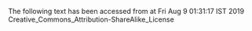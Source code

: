 The following text has been accessed from at Fri Aug 9 01:31:17 IST 2019
Creative_Commons_Attribution-ShareAlike_License
